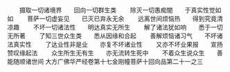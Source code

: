 <!-- { "loadSidebar": true } -->
　　摄取一切诸境界　　回向一切群生类
　　除灭一切愚痴闇　　于真实性觉如如
　　菩萨一切虚妄见　　已灭已弃永无余
　　远离世间烦恼热　　得到究竟清凉趣
　　不坏一切诸法性　　明达真实无所生
　　解了诸法犹如响　　悉于一切无所著
　　了知三世众生类　　悉从因缘和合起
　　善解烦恼诸习气　　不坏诸法真实性
　　了达业性非是业　　亦复不坏诸业性
　　又亦不坏业果报　　宣扬赞叹缘起法
　　众生所生无有生　　亦无流转生死中
　　不着众生说众生　　善能随顺诸世间
大方广佛华严经卷第十七金刚幢菩萨十回向品第二十一之三
